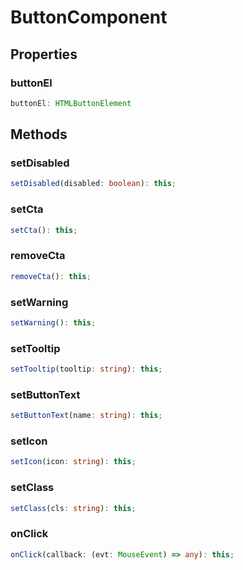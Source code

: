 # ButtonComponent



## Properties

### buttonEl

```ts
buttonEl: HTMLButtonElement
```




## Methods

### setDisabled

```ts
setDisabled(disabled: boolean): this;
```



### setCta

```ts
setCta(): this;
```



### removeCta

```ts
removeCta(): this;
```



### setWarning

```ts
setWarning(): this;
```



### setTooltip

```ts
setTooltip(tooltip: string): this;
```



### setButtonText

```ts
setButtonText(name: string): this;
```



### setIcon

```ts
setIcon(icon: string): this;
```



### setClass

```ts
setClass(cls: string): this;
```



### onClick

```ts
onClick(callback: (evt: MouseEvent) => any): this;
```



